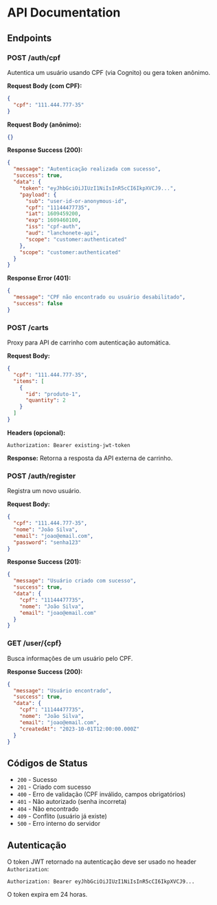 # API Documentation

## Endpoints

### POST /auth/cpf
Autentica um usuário usando CPF (via Cognito) ou gera token anônimo.

**Request Body (com CPF):**
```json
{
  "cpf": "111.444.777-35"
}
```

**Request Body (anônimo):**
```json
{}
```

**Response Success (200):**
```json
{
  "message": "Autenticação realizada com sucesso",
  "success": true,
  "data": {
    "token": "eyJhbGciOiJIUzI1NiIsInR5cCI6IkpXVCJ9...",
    "payload": {
      "sub": "user-id-or-anonymous-id",
      "cpf": "11144477735",
      "iat": 1609459200,
      "exp": 1609460100,
      "iss": "cpf-auth",
      "aud": "lanchonete-api",
      "scope": "customer:authenticated"
    },
    "scope": "customer:authenticated"
  }
}
```

**Response Error (401):**
```json
{
  "message": "CPF não encontrado ou usuário desabilitado",
  "success": false
}
```

### POST /carts
Proxy para API de carrinho com autenticação automática.

**Request Body:**
```json
{
  "cpf": "111.444.777-35",
  "items": [
    {
      "id": "produto-1",
      "quantity": 2
    }
  ]
}
```

**Headers (opcional):**
```
Authorization: Bearer existing-jwt-token
```

**Response:** Retorna a resposta da API externa de carrinho.

### POST /auth/register
Registra um novo usuário.

**Request Body:**
```json
{
  "cpf": "111.444.777-35",
  "nome": "João Silva",
  "email": "joao@email.com",
  "password": "senha123"
}
```

**Response Success (201):**
```json
{
  "message": "Usuário criado com sucesso",
  "success": true,
  "data": {
    "cpf": "11144477735",
    "nome": "João Silva",
    "email": "joao@email.com"
  }
}
```

### GET /user/{cpf}
Busca informações de um usuário pelo CPF.

**Response Success (200):**
```json
{
  "message": "Usuário encontrado",
  "success": true,
  "data": {
    "cpf": "11144477735",
    "nome": "João Silva",
    "email": "joao@email.com",
    "createdAt": "2023-10-01T12:00:00.000Z"
  }
}
```

## Códigos de Status

- `200` - Sucesso
- `201` - Criado com sucesso
- `400` - Erro de validação (CPF inválido, campos obrigatórios)
- `401` - Não autorizado (senha incorreta)
- `404` - Não encontrado
- `409` - Conflito (usuário já existe)
- `500` - Erro interno do servidor

## Autenticação

O token JWT retornado na autenticação deve ser usado no header `Authorization`:

```
Authorization: Bearer eyJhbGciOiJIUzI1NiIsInR5cCI6IkpXVCJ9...
```

O token expira em 24 horas.